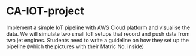 # CA-IOT-project
Implement a simple IoT pipeline with AWS Cloud platform and visualise the data. We will simulate two small IoT setups that record and push data from two jet engines. Students need to write a guideline on how they set up the pipeline (which the pictures with their Matric No. inside)  

